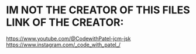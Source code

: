 # IM NOT THE CREATOR OF THIS FILES LINK OF THE CREATOR:
https://www.youtube.com/@CodewithPatel-jcm-jsk
https://www.instagram.com/_code_with_patel_/

